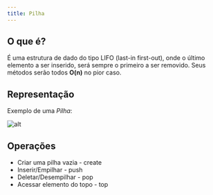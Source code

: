 ```yaml
---
title: Pilha
---
```


## O que é?

É uma estrutura de dado do tipo LIFO (last-in first-out), onde o último elemento a ser inserido, será sempre o primeiro a ser removido. Seus métodos serão todos **O(n)** no pior caso. 

## Representação

Exemplo de uma *Pilha*:


![alt](https://assets.estudaquepassa.com.br/questao/297347/297347-1.jpg)

## Operações

* Criar uma pilha vazia - create
* Inserir/Empilhar - push
* Deletar/Desempilhar - pop
* Acessar elemento do topo - top
